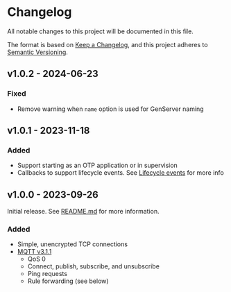 # Changelog

All notable changes to this project will be documented in this file.

The format is based on [Keep a Changelog](https://keepachangelog.com/en/1.1.0/),
and this project adheres to [Semantic Versioning](https://semver.org/spec/v2.0.0.html).

## v1.0.2 - 2024-06-23

### Fixed

* Remove warning when `name` option is used for GenServer naming

## v1.0.1 - 2023-11-18

### Added

* Support starting as an OTP application or in supervision
* Callbacks to support lifecycle events. See [Lifecycle events](https://hexdocs.pm/pint_broker/readme.html#lifecycle-events) for more info

## v1.0.0 - 2023-09-26

Initial release. See [README.md](README.md) for more information.

### Added

* Simple, unencrypted TCP connections
* [MQTT v3.1.1](http://docs.oasis-open.org/mqtt/mqtt/v3.1.1/os/mqtt-v3.1.1-os.pdf)
  * QoS 0
  * Connect, publish, subscribe, and unsubscribe
  * Ping requests
  * Rule forwarding (see below)
